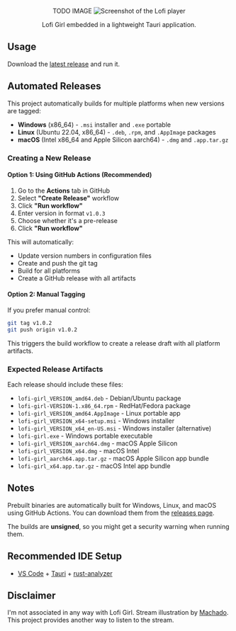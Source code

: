 <p align="center">
TODO IMAGE
<img src="" alt="Screenshot of the Lofi player">
</p>
<p align="center">
  Lofi Girl embedded in a lightweight Tauri application.
</p>

## Usage
Download the [latest release](https://github.com/zachthedev/lofigirl/releases/latest) and run it.

## Automated Releases

This project automatically builds for multiple platforms when new versions are tagged:
- **Windows** (x86_64) - `.msi` installer and `.exe` portable 
- **Linux** (Ubuntu 22.04, x86_64) - `.deb`, `.rpm`, and `.AppImage` packages
- **macOS** (Intel x86_64 and Apple Silicon aarch64) - `.dmg` and `.app.tar.gz`

### Creating a New Release

#### Option 1: Using GitHub Actions (Recommended)
1. Go to the **Actions** tab in GitHub
2. Select **"Create Release"** workflow
3. Click **"Run workflow"**
4. Enter version in format `v1.0.3` 
5. Choose whether it's a pre-release
6. Click **"Run workflow"**

This will automatically:
- Update version numbers in configuration files
- Create and push the git tag
- Build for all platforms 
- Create a GitHub release with all artifacts

#### Option 2: Manual Tagging
If you prefer manual control:

```bash
git tag v1.0.2
git push origin v1.0.2
```

This triggers the build workflow to create a release draft with all platform artifacts.

### Expected Release Artifacts

Each release should include these files:
- `lofi-girl_VERSION_amd64.deb` - Debian/Ubuntu package
- `lofi-girl-VERSION-1.x86_64.rpm` - RedHat/Fedora package  
- `lofi-girl_VERSION_amd64.AppImage` - Linux portable app
- `lofi-girl_VERSION_x64-setup.msi` - Windows installer
- `lofi-girl_VERSION_x64_en-US.msi` - Windows installer (alternative)
- `lofi-girl.exe` - Windows portable executable
- `lofi-girl_VERSION_aarch64.dmg` - macOS Apple Silicon
- `lofi-girl_VERSION_x64.dmg` - macOS Intel
- `lofi-girl_aarch64.app.tar.gz` - macOS Apple Silicon app bundle
- `lofi-girl_x64.app.tar.gz` - macOS Intel app bundle

## Notes
Prebuilt binaries are automatically built for Windows, Linux, and macOS using GitHub Actions. You can download them from the [releases page](https://github.com/zachthedev/lofigirl/releases/latest).

The builds are **unsigned**, so you might get a security warning when running them.
## Recommended IDE Setup

- [VS Code](https://code.visualstudio.com/) + [Tauri](https://marketplace.visualstudio.com/items?itemName=tauri-apps.tauri-vscode) + [rust-analyzer](https://marketplace.visualstudio.com/items?itemName=rust-lang.rust-analyzer)

## Disclaimer
I'm not associated in any way with Lofi Girl. Stream illustration by [Machado](https://www.facebook.com/machadoillustrator/). This project provides another way to listen to the stream.
